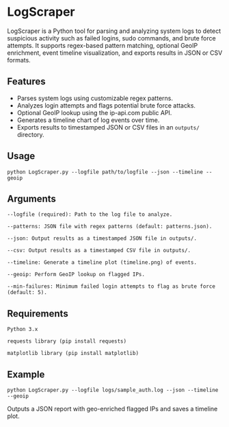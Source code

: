 # LogScraper

LogScraper is a Python tool for parsing and analyzing system logs to detect suspicious activity such as failed logins, sudo commands, and brute force attempts. It supports regex-based pattern matching, optional GeoIP enrichment, event timeline visualization, and exports results in JSON or CSV formats.

## Features

- Parses system logs using customizable regex patterns.
- Analyzes login attempts and flags potential brute force attacks.
- Optional GeoIP lookup using the ip-api.com public API.
- Generates a timeline chart of log events over time.
- Exports results to timestamped JSON or CSV files in an `outputs/` directory.

## Usage

```
python LogScraper.py --logfile path/to/logfile --json --timeline --geoip
```

## Arguments

    --logfile (required): Path to the log file to analyze.

    --patterns: JSON file with regex patterns (default: patterns.json).

    --json: Output results as a timestamped JSON file in outputs/.

    --csv: Output results as a timestamped CSV file in outputs/.

    --timeline: Generate a timeline plot (timeline.png) of events.

    --geoip: Perform GeoIP lookup on flagged IPs.

    --min-failures: Minimum failed login attempts to flag as brute force (default: 5).

## Requirements

    Python 3.x

    requests library (pip install requests)

    matplotlib library (pip install matplotlib)

## Example

```
python LogScraper.py --logfile logs/sample_auth.log --json --timeline --geoip
```

Outputs a JSON report with geo-enriched flagged IPs and saves a timeline plot.
